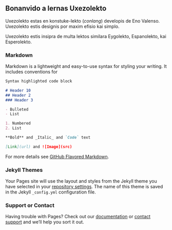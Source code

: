 ## Bonanvido a lernas Uxezolekto

Uxezolekto estas en konstuke-lekto (*conlang*) developis de Eno Valenso. Uxezolekto estis designis por maxim efisio kai simplo.

Uxezolekto estis insipra de multa lektos similara Eygolekto, Espanolekto, kai Esperolekto.

### Markdown

Markdown is a lightweight and easy-to-use syntax for styling your writing. It includes conventions for

```markdown
Syntax highlighted code block

# Header 10
## Header 2
### Header 3

- Bulleted
- List

1. Numbered
2. List

**Bold** and _Italic_ and `Code` text

[Link](url) and ![Image](src)
```

For more details see [GitHub Flavored Markdown](https://guides.github.com/features/mastering-markdown/).

### Jekyll Themes

Your Pages site will use the layout and styles from the Jekyll theme you have selected in your [repository settings](https://github.com/enovalens/uxez/settings). The name of this theme is saved in the Jekyll `_config.yml` configuration file.

### Support or Contact

Having trouble with Pages? Check out our [documentation](https://help.github.com/categories/github-pages-basics/) or [contact support](https://github.com/contact) and we’ll help you sort it out.

